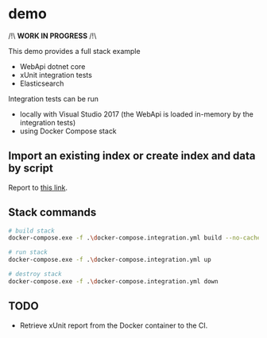 # demo

/!\ **WORK IN PROGRESS** /!\

This demo provides a full stack example

- WebApi dotnet core
- xUnit integration tests
- Elasticsearch

Integration tests can be run

- locally with Visual Studio 2017 (the WebApi is loaded in-memory by the integration tests)
- using Docker Compose stack

## Import an existing index or create index and data by script

Report to [this link](../../stacks/elasticsearch).

## Stack commands

```sh
# build stack
docker-compose.exe -f .\docker-compose.integration.yml build --no-cache

# run stack
docker-compose.exe -f .\docker-compose.integration.yml up

# destroy stack
docker-compose.exe -f .\docker-compose.integration.yml down
```

## TODO

- Retrieve xUnit report from the Docker container to the CI.